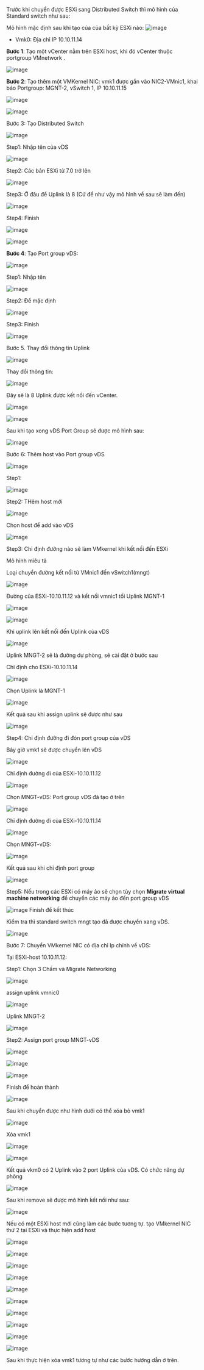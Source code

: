 Trước khi chuyển được ESXi sang Distributed Switch thì mô hình của Standard switch như sau:

Mô hình mặc định sau khi tạo của của bất kỳ ESXi nào:
![image](/images/Screenshot_244.png)

* Vmk0: Địa chỉ IP 10.10.11.14

**Bước 1**: Tạo một vCenter nằm trên ESXi host, khi đó vCenter thuộc portgroup VMnetwork .

![image](/images/Screenshot_246.png)


**Bước 2**: Tạo thêm một VMKernel NIC: vmk1 được gắn vào NIC2-VMnic1, khai báo Portgroup: MGNT-2, vSwitch 1, IP 10.10.11.15

![image](/images/Screenshot_245.png)

![image](/images/Screenshot_247.png)

Bước 3: Tạo Distributed Switch

![image](/images/Screenshot_248.png)

Step1: Nhập tên của vDS

![image](/images/Screenshot_249.png)

Step2: Các bản ESXi từ 7.0 trở lên

![image](/images/Screenshot_250.png)

Step3:  Ở đâu để Uplink là 8 (Cứ để như vậy mô hình về sau sẽ làm đến)

![image](/images/Screenshot_251.png)

Step4: Finish

![image](/images/Screenshot_252.png)


![image](/images/Screenshot_253.png)

**Bước 4**: Tạo Port group vDS:

![image](/images/Screenshot_266.png)

Step1: Nhập tên

![image](/images/Screenshot_267.png)

Step2: Để mặc định

![image](/images/Screenshot_268.png)

Step3: Finish 

![image](/images/Screenshot_269.png)

Bước 5. Thay đổi thông tin Uplink

![image](/images/Screenshot_254.png)

Thay đổi thông tin:

![image](/images/Screenshot_255.png)

Đây sẽ là 8 Uplink được kết nối đến vCenter.

![image](/images/Screenshot_256.png)

![image](/images/Screenshot_257.png)

Sau khi tạo xong vDS Port Group sẽ được mô hình sau:

![image](/images/Screenshot_299.png)

Bước 6: Thêm host vào Port group vDS

![image](/images/Screenshot_258.png)

Step1:

![image](/images/Screenshot_259.png)

Step2: THêm host mới

![image](/images/Screenshot_260.png)

Chọn host để add vào vDS

![image](/images/Screenshot_261.png)

Step3: Chỉ định đường nào sẽ làm VMkernel khi kết nối đến ESXi 

Mô hình miêu tả

Loại chuyển đường kết nối từ VMnic1 đến vSwitch1(mngt) 

![image](/images/Screenshot_300.png)


Đường của ESXi-10.10.11.12
và kết nối vmnic1 tối Uplink MGNT-1

![image](/images/Screenshot_301.png)

![image](/images/Screenshot_262.png)

Khi uplink lên kết nối đến Uplink của vDS

![image](/images/Screenshot_263.png)

Uplink MNGT-2 sẽ là đường dự phòng, sẽ cài đặt ở bước sau

Chỉ định cho ESXi-10.10.11.14

![image](/images/Screenshot_264.png)

Chọn Uplink là MGNT-1

![image](/images/Screenshot_265.png)

Kết quả sau khi assign uplink sẽ được như sau

![image](/images/Screenshot_270.png)


Step4: Chỉ định đường đi đón port group của vDS

Bây giờ vmk1 sẽ được chuyển lên vDS

![image](/images/Screenshot_302.png)

Chỉ định đường đi của ESXi-10.10.11.12

![image](/images/Screenshot_271.png)

Chọn MNGT-vDS: Port group vDS đã tạo ở trên

![image](/images/Screenshot_272.png)

Chỉ định đường đi của ESXi-10.10.11.14

![image](/images/Screenshot_273.png)

Chọn MNGT-vDS:

![image](/images/Screenshot_274.png)

Kết quả sau khi chỉ định port group

![image](/images/Screenshot_275.png)

Step5: Nếu trong các ESXi có máy ảo sẽ chọn tùy chọn **Migrate virtual machine networking** để chuyển các máy ảo đến port group vDS

![image](/images/Screenshot_276.png)
Finish để kết thúc

Kiểm tra thì standard switch mngt tạo đã được chuyển xang vDS.


![image](/images/Screenshot_277.png)

Bước 7: Chuyển VMkernel NIC có địa chỉ Ip chính về vDS:

Tại ESXi-host 10.10.11.12:

Step1: Chọn 3 Chấm và Migrate Networking

![image](/images/Screenshot_278.png)

assign uplink vmnic0

![image](/images/Screenshot_279.png)

Uplink MNGT-2

![image](/images/Screenshot_280.png)

Step2: Assign port group MNGT-vDS

![image](/images/Screenshot_281.png)

![image](/images/Screenshot_282.png)


![image](/images/Screenshot_283.png)

Finish để hoàn thành

![image](/images/Screenshot_284.png)

Sau khi chuyển được như hình dưới có thể xóa bỏ vmk1

![image](/images/Screenshot_285.png)

Xóa vmk1

![image](/images/Screenshot_286.png)

![image](/images/Screenshot_287.png)

Kết quả vkm0 có 2 Uplink vào 2 port Uplink của vDS. Có chức năng dự phòng

![image](/images/Screenshot_288.png)

Sau khi remove sẽ được mô hình kết nối như sau:

![image](/images/Screenshot_303.png)

Nếu có một ESXi host mới cũng làm các bước tương tự. tạo VMkernel NIC thứ 2 tại ESXi 
và thực hiện add host

![image](/images/Screenshot_289.png)

![image](/images/Screenshot_290.png)

![image](/images/Screenshot_291.png)

![image](/images/Screenshot_292.png)

![image](/images/Screenshot_293.png)

![image](/images/Screenshot_294.png)

![image](/images/Screenshot_295.png)

![image](/images/Screenshot_296.png)


![image](/images/Screenshot_297.png)

![image](/images/Screenshot_298.png)

Sau khi thực hiện xóa vmk1 tương tự như các bước hướng dẫn ở trên.



